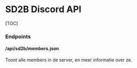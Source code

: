 # SD2B Discord API

[TOC]

### Endpoints

#### /api/sd2b/members.json

Toont alle members in de server, en meer informatie over ze.



